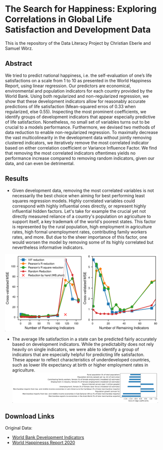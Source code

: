 # The Search for Happiness: Exploring Correlations in Global Life Satisfaction and Development Data

This is the repository of the Data Literacy Project by Christian Eberle and Samuel Wörz.

## Abstract

We tried to predict national happiness, i.e. the self-evaluation of one’s life satisfactions on a scale from 1 to 10 as presented in the World Happiness Report, using linear regression. Our predictors are economical, environmental and population indicators for each country provided by the World Bank. Using both regularized and non-regularized regression, we show that these development indicators allow for reasonably accurate predictions of life satisfaction (Mean-squared erros of 0.33 when regularized, else 0.55). Inspecting the most prominent coefficients, we identify groups of development indicators that appear especially predictive of life satisfaction. Nonetheless, no small set of variables turns out to be crucial to a models performance. Furthermore, we devised two methods of data reduction to enable non-regularized regression. To maximally decrease the vast multicolinearity in the development data without jointly removing clustered indicators, we iteratively remove the most correlated indicator based on either correlation coefficient or Variance Influence Factor. We find that removing the most correlated indicators oftentimes yields no performance increase compared to removing random indicators, given our data, and can even be detrimental.


## Results

- Given development data, removing the most correlated variables is not necessarily the best choice when aiming for best performing least squares regression models. Highly correlated variables could correspond with highly influential ones directly, or represent highly influential hidden factors. Let's take for example the crucial yet not directly measured reliance of a country's population on agriculture to support itself, a key trademark of the world's poorest states. This factor is represented by the rural population, high employment in agriculture rates, high formal unemployment rates, contributing family workers rates, and more. But due to the sheer importance of this factor, one would worsen the model by removing some of its highly correlated but nevertheless informative indicators.

![Figure 1](figures/reduction_plots.png) 

- The average life satisfaction in a state can be predicted fairly accurately based on development indicators. While the predictabilty does not rely heavily on single indicators, we were able to identify a group of indicators that are especially helpful for predicting life satisfacton. These appear to reflect characteristics of underdeveloped countries, such as lower life expectancy at birth or higher employment rates in agriculture. 
![Figure 2](figures/ridge_coefs.png) 

## Download Links

Original Data:
- [World Bank Development Indicators](https://databank.worldbank.org/source/world-development-indicators)
- [World Happinesss Report 2020](https://www.kaggle.com/mathurinache/world-happiness-report)



